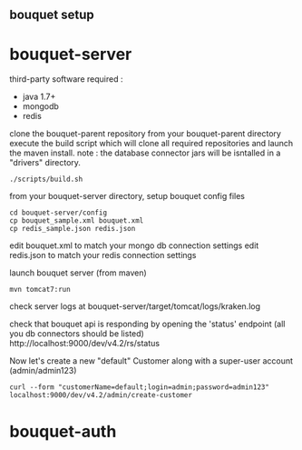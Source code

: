 
bouquet setup
-------------

# bouquet-server

third-party software required :
* java 1.7+
* mongodb
* redis

clone the bouquet-parent repository
from your bouquet-parent directory execute the build script which will clone all required repositories and launch the maven install.
note : the database connector jars will be isntalled in a "drivers" directory.
```
./scripts/build.sh
```

from your bouquet-server directory, setup bouquet config files
```
cd bouquet-server/config
cp bouquet_sample.xml bouquet.xml
cp redis_sample.json redis.json
```
edit bouquet.xml to match your mongo db connection settings
edit redis.json to match your redis connection settings

launch bouquet server (from maven)
```
mvn tomcat7:run
```

check server logs at
bouquet-server/target/tomcat/logs/kraken.log

check that bouquet api is responding by opening the 'status' endpoint (all you db connectors should be listed)
http://localhost:9000/dev/v4.2/rs/status

Now let's create a new "default" Customer along with a super-user account (admin/admin123)

```
curl --form "customerName=default;login=admin;password=admin123" localhost:9000/dev/v4.2/admin/create-customer
```

# bouquet-auth